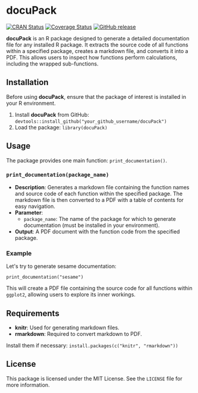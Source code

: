 # docuPack 
[![CRAN Status](https://www.r-pkg.org/badges/version/docuPack)](https://CRAN.R-project.org/package=docuPack)
[![Coverage Status](https://codecov.io/gh/biga94/docuPack/branch/main/graph/badge.svg)](https://codecov.io/gh/biga94/docuPack)
[![GitHub release](https://img.shields.io/github/release/biga94/docuPack.svg)](https://github.com/biga94/docuPack/releases)

**docuPack** is an R package designed to generate a detailed documentation file for any installed R package. It extracts the source code of all functions within a specified package, creates a markdown file, and converts it into a PDF. This allows users to inspect how functions perform calculations, including the wrapped sub-functions. 

## Installation 
Before using **docuPack**, ensure that the package of interest is installed in your R environment.
1. Install **docuPack** from GitHub:
 ```devtools::install_github("your_github_username/docuPack")```
 2. Load the package: 
 ```library(docuPack)```

## Usage
The package provides one main function: `print_documentation()`.

### `print_documentation(package_name)`

-   **Description**: Generates a markdown file containing the function names and source code of each function within the specified package. The markdown file is then converted to a PDF with a table of contents for easy navigation.
-   **Parameter**:
    -   `package_name`: The name of the package for which to generate documentation (must be installed in your environment).
-   **Output**: A PDF document with the function code from the specified package.

### Example
Let's try to generate sesame documentation:

``print_documentation("sesame")``

This will create a PDF file containing the source code for all functions within `ggplot2`, allowing users to explore its inner workings.

## Requirements

-   **knitr**: Used for generating markdown files.
-   **rmarkdown**: Required to convert markdown to PDF.

Install them if necessary:
``install.packages(c("knitr", "rmarkdown"))``

## License

This package is licensed under the MIT License. See the `LICENSE` file for more information.
